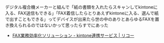 
デジタル複合機メーカーと組んで「紙の書類を入れたらスキャンしてkintoneに入る、FAX送信もできる」「FAX着信したらとりあえずkintoneに入る、選んで紙で出すこともできる」ってデバイスが出来たら世の中のありとあらゆるFAXを置き換えられるのではないかって思ったらすでにあった
- [FAX業務効率化ソリューション - kintone連携サービス | リコー](https://www.ricoh.co.jp/solution/kintone/cooperation/mfp.html)
